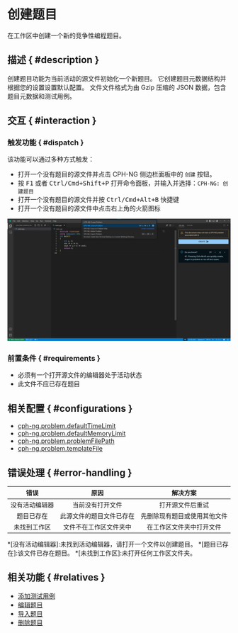 # 创建题目

在工作区中创建一个新的竞争性编程题目。

## 描述 { #description }

创建题目功能为当前活动的源文件初始化一个新题目。
它创建题目元数据结构并根据您的设置设置默认配置。
文件文件格式为由 Gzip 压缩的 JSON 数据，包含题目元数据和测试用例。

## 交互 { #interaction }

### 触发功能 { #dispatch }

该功能可以通过多种方式触发：

- 打开一个没有题目的源文件并点击 CPH-NG 侧边栏面板中的 `创建` 按钮。
- 按 <kbd>F1</kbd> 或者 <kbd>Ctrl/Cmd+Shift+P</kbd> 打开命令面板，并输入并选择：`CPH-NG: 创建题目`
- 打开一个没有题目的源文件并按 <kbd>Ctrl/Cmd+Alt+B</kbd> 快捷键
- 打开一个没有题目的源文件中点击右上角的火箭图标

![](../images/createProblem.png)

### 前置条件 { #requirements }

- 必须有一个打开源文件的编辑器处于活动状态
- 此文件不应已存在题目

## 相关配置 { #configurations }

- [cph-ng.problem.defaultTimeLimit](../configuration/problem.md#defaultTimeLimit)
- [cph-ng.problem.defaultMemoryLimit](../configuration/problem.md#defaultMemoryLimit)
- [cph-ng.problem.problemFilePath](../configuration/problem.md#problemFilePath)
- [cph-ng.problem.templateFile](../configuration/problem.md#templateFile)

## 错误处理 { #error-handling }

| 错误 | 原因 | 解决方案 |
|:----:|:---:|:-------:|
| 没有活动编辑器 | 当前没有打开文件 | 打开源文件后重试 |
| 题目已存在 | 此源文件的题目文件已存在 | 先删除现有题目或使用其他文件 |
| 未找到工作区 | 文件不在工作区文件夹中 | 在工作区文件夹中打开文件 |

*[没有活动编辑器]:未找到活动编辑器，请打开一个文件以创建题目。
*[题目已存在]:该文件已存在题目。
*[未找到工作区]:未打开任何工作区文件夹。

## 相关功能 { #relatives }

- [添加测试用例](add-test-case.md)
- [编辑题目](edit-problem.md)
- [导入题目](import-problem.md)
- [删除题目](delete-problem.md)
